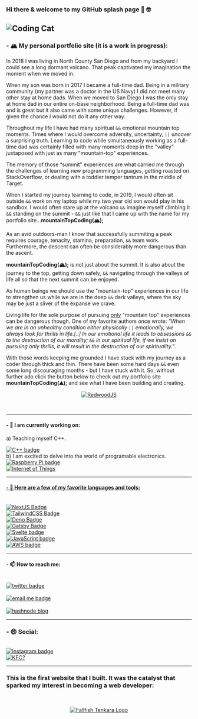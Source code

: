 ### Hi there & welcome to my GitHub splash page 👋 🤓 

![Coding Cat](https://github.com/Isaac-Tait/Isaac-Tait/blob/master/tenor.gif)
---
### - 🏔 My personal portfolio site (it is a work in progress):
<p>In 2018 I was living in North County San Diego and from my backyard I could see a long dormant volcano. That peak captivated my imagination the moment when we moved in. </p>

<p>When my son was born in 2017 I became a full-time dad. Being in a military community (my partner was a doctor in the US Navy) I did not meet many other stay at home dads. When we moved to San Diego I was the only stay at home dad in our entire on-base neighborhood. Being a full-time dad was and is great but it also came with some unique challenges. However, if given the chance I would not do it any other way.</p>
 
<p>Throughout my life I have had many spiritual <code>&&</code> emotional mountain top moments. Times where I would overcome adversity, uncertainty, <code>||</code> uncover a surprising truth. Learning to code while simultaneously working as a full-time dad was certainly filled with many moments deep in the "valley" juxtaposed with just as many "mountain-top" experiences.</p>

<p>The memory of those “summit” experiences are what carried me through the challenges of learning new programming languages, getting roasted on StackOverflow, or dealing with a toddler temper tantrum in the middle of Target.</p>

<p>When I started my journey learning to code, in 2019, I would often sit outside <code>&&</code> work on my laptop while my two year old son would play in his sandbox. I would often stare up at the volcano <code>&&</code> imagine myself climbing it <code>&&</code> standing on the summit - <code>&&</code> just like that I came up with the name for my portfolio site...<b>mountainTopCoding(🏔);</b></p>

<p>As an avid outdoors-man I know that successfully summiting a peak requires courage, tenacity, stamina, preparation, <code>&&</code> team work. Furthermore, the descent can often be considerably more dangerous than the ascent.</p>

<p><b>mountainTopCoding(🏔);</b> is not just about the summit. It is also about the journey to the top, getting down safely, <code>&&</code> navigating through the valleys of life all so that the next summit can be enjoyed.</p>

<p>As human beings we should use the "mountain-top" experiences in our life to strengthen us while we are in the deep <code>&&</code> dark valleys, where the sky may be just a sliver of the expanse we crave.</p>

<p>Living life for the sole purpose of pursuing <ins>only</ins> "mountain top" experiences can be dangerous though.
One of my favorite authors once wrote: <i>"When we are in an unhealthy condition either physically <code>||</code> emotionally, we always look for thrills in life.[..] In our emotional life it leads to obsessions <code>&&</code> to the destruction of our morality; <code>&&</code> in our spiritual life, if we insist on pursuing only thrills, it will result in the destruction of our spirituality."</i>.</p>

<p>With those words keeping me grounded I have stuck with my journey as a coder through thick and thin. There have been some hard days <code>&&</code> even some long discouraging months - but I have stuck with it. So, without further ado click the button below to check out my portfolio site <b>mountainTopCoding(&#9968;);</b> and see what I have been building and creating.</p>

<p align="center">
    <a 
      href="https://www.mountaintopcoding.dev" 
      target="_blank"
    >
        <img 
  alt="RedwoodJS" 
  src="https://img.shields.io/badge/Redwood-FDF8F6?style=for-the-badge&logo=redwoodjs&logoColor=BF4722" 
>
    </a>
</p>
<br />

---
#### - 🔭 I am currently working on: 
a) Teaching myself C++.

<a href='https://github.com/Isaac-Tait/learningCpp' target="_blank">
  <img 
    src="https://img.shields.io/badge/C%2B%2B-00599C?style=for-the-badge&logo=c%2B%2B&logoColor=white" 
    alt="C++ badge" 
    style="vertical-align:top margin:6px 4px"
  >
</a>
<br/>
b) I am excited to delve into the world of programable electronics.
<br />
<a href='https://blog.mountaintopcoding.com/pihole-dns-on-unifi' target="_blank">
  <img 
    src="https://img.shields.io/badge/Raspberry%20Pi-A22846?style=for-the-badge&logo=Raspberry%20Pi&logoColor=white" 
    alt="Raspberry Pi badge" 
    style="vertical-align:top margin:6px 4px"
  >
</a>
<br />
<a href="https://github.com/Isaac-Tait/AdaFruit_MacroPad" target="_blank">
<img
  src="https://img.shields.io/badge/adafruit-000000?style=for-the-badge&logo=adafruit&logoColor=white"
  alt="Internet of Things"
  style="vertical-align:top margin:6px 4px"
>

---
#### - 🌱 Here are a few of my favorite languages and tools:
<br />
<a href='https://www.iloveto.fish/' target="_blank">
  <img 
    src="https://img.shields.io/badge/next.js-000000?style=for-the-badge&logo=nextdotjs&logoColor=white" 
    alt="NextJS Badge" 
    style="vertical-align:top margin:6px 4px"
  >
</a>
<br />
<a href='https://www.cutthroattenkara.com' target="_blank">
  <img 
    src="https://img.shields.io/badge/Tailwind_CSS-38B2AC?style=for-the-badge&logo=tailwind-css&logoColor=white" 
    alt="TailwindCSS Badge" 
    style="vertical-align:top margin:6px 4px"
  >
</a>
<br />
<a href='https://macadamgrinding.com/' target="_blank">
  <img 
    src="https://img.shields.io/badge/Deno-white?style=for-the-badge&logo=deno&logoColor=464647" 
    alt="Deno Badge" 
    style="vertical-align:top margin:6px 4px"
  >
</a>
<br />
<a href='https://www.royalridges.camp' target="_blank">
  <img 
    src="https://img.shields.io/badge/Gatsby-663399?style=for-the-badge&logo=gatsby&logoColor=white" 
    alt="Gatsby Badge" 
    style="vertical-align:top margin:6px 4px"
  >
</a>
<br />
<a href='https://vwtypetwo.com/' target="_blank">
  <img 
    src="https://img.shields.io/badge/Svelte-4A4A55?style=for-the-badge&logo=svelte&logoColor=FF3E00" 
    alt="Svelte badge" 
    style="vertical-align:top margin:6px 4px"
  >
</a>
<br />
<a href='https://javascript30.com/' target="_blank">
  <img 
    src="https://img.shields.io/badge/JavaScript-323330?style=for-the-badge&logo=javascript&logoColor=F7DF1E" 
    alt="JavaScript badge" 
    style="vertical-align:top margin:6px 4px"
  >
</a>
<br />
<a href='https://www.linkedin.com/in/isaacmtait/' target="_blank">
  <img 
    src="https://img.shields.io/badge/Amazon_AWS-FF9900?style=for-the-badge&logo=amazonaws&logoColor=white" 
    alt="AWS badge" 
    style="vertical-align:top margin:6px 4px"
  >
</a>

---
#### - 📫 How to reach me:
<br />
<a 
  href="https://twitter.com/Isaac_Tait_83" 
  target="_blank"
>
  <img 
    src="https://img.shields.io/badge/Twitter-1DA1F2?style=for-the-badge&logo=twitter&logoColor=white" 
    alt="twitter badge" 
    style="vertical-align:top margin:6px 4px"
  >
</a> 
<br />
<br />
<a 
  href="mailto:isaac@mountaintopcoding.com"
>
  <img 
    src="https://img.shields.io/badge/Microsoft_Outlook-0078D4?style=for-the-badge&logo=microsoft-outlook&logoColor=white" 
    alt="email me badge" 
    style="vertical-align:top margin:6px 4px"
  >
</a> 
<br />
<br />
<a 
  href="https://blog.mountaintopcoding.com/"
  target="_blank"
>
  <img 
    src="https://img.shields.io/badge/Hashnode-2962FF?style=for-the-badge&logo=hashnode&logoColor=white" 
    alt="hashnode blog" 
    style="vertical-align:top margin:6px 4px"
  >
</a> 
<br />

---
### - 😄 Social: 
<br />
<a href='https://www.instagram.com/fallfish_tenkara/' target="_blank">
  <img 
    src="https://img.shields.io/badge/Instagram-E4405F?style=for-the-badge&logo=instagram&logoColor=white" 
    alt="Instagram badge" 
    style="vertical-align:top margin:6px 4px"
  >
</a>  
<br />
<a href='https://github.com/alexandresanlim/Badges4-README.md-Profile'>
  <img
    src='https://img.shields.io/badge/KFC-F40027?style=for-the-badge&logo=kfc&logoColor=white'
    alt='KFC?'
    style='vertical-align:top margin:6px 4px'
  >
</a>

---
### This is the first website that I built. It was the catalyst that sparked my interest in becoming a web developer:
<br />
<p align="center">
    <a 
      href="http://www.fallfishtenkara.com"
      target="_blank"
    >
        <img 
          src="https://github.com/Isaac-Tait/Isaac-Tait/blob/master/icons/FfT-logo-small.png" 
          alt="Fallfish Tenkara Logo" 
          style="vertical-align:top margin:6px 4px"
        >
    </a>
</p>